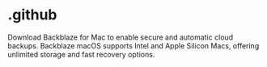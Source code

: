 # .github
Download Backblaze for Mac to enable secure and automatic cloud backups. Backblaze macOS supports Intel and Apple Silicon Macs, offering unlimited storage and fast recovery options.
